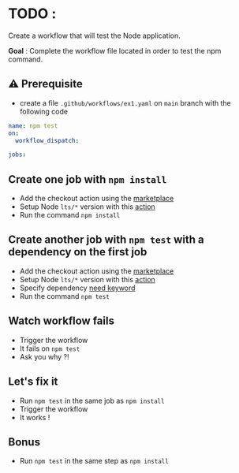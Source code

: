 # TODO :

Create a workflow that will test the Node application.

**Goal** : Complete the workflow file located in order to test the npm command.

## ⚠️ Prerequisite

* create a file `.github/workflows/ex1.yaml` on `main` branch with the following code

```yaml
name: npm test
on: 
  workflow_dispatch:

jobs:
```


## Create one job with `npm install` 

* Add the checkout action using the [marketplace](https://github.com/marketplace/actions/checkout)
* Setup Node `lts/*` version with this [action](https://github.com/actions/setup-node)
* Run the command `npm install`

## Create another job with `npm test` with a dependency on the first job

* Add the checkout action using the [marketplace](https://github.com/marketplace/actions/checkout)
* Setup Node `lts/*` version with this [action](https://github.com/actions/setup-node)
* Specify dependency [need keyword](https://docs.github.com/en/actions/using-workflows/workflow-syntax-for-github-actions#jobsjob_idneeds) 
* Run the command `npm test`

## Watch workflow fails

* Trigger the workflow
* It fails on `npm test`
* Ask you why ?! 

## Let's fix it

* Run `npm test` in the same job as `npm install`
* Trigger the workflow
* It works !
 
## Bonus

* Run `npm test` in the same step as `npm install`

